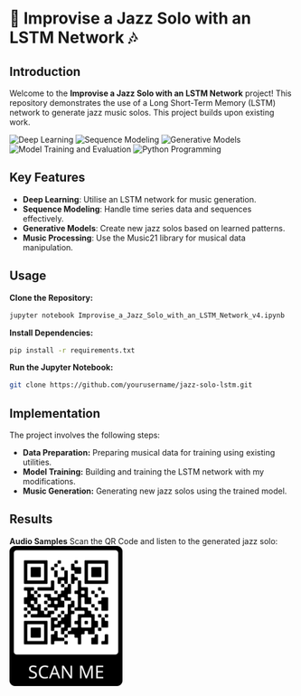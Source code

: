 # 🎷 Improvise a Jazz Solo with an LSTM Network 🎶

## Introduction
Welcome to the **Improvise a Jazz Solo with an LSTM Network** project! This repository demonstrates the use of a Long Short-Term Memory (LSTM) network to generate jazz music solos. This project builds upon existing work.

![Deep Learning](https://img.shields.io/badge/Skill-Deep%20Learning-yellow)
![Sequence Modeling](https://img.shields.io/badge/Skill-Sequence%20Modeling-blueviolet)
![Generative Models](https://img.shields.io/badge/Skill-Generative%20Models-green)
![Model Training and Evaluation](https://img.shields.io/badge/Skill-Model%20Training%20and%20Evaluation-orange)
![Python Programming](https://img.shields.io/badge/Skill-Python%20Programming-brightgreen)

## Key Features
- **Deep Learning**: Utilise an LSTM network for music generation.
- **Sequence Modeling**: Handle time series data and sequences effectively.
- **Generative Models**: Create new jazz solos based on learned patterns.
- **Music Processing**: Use the Music21 library for musical data manipulation.
## Usage
**Clone the Repository:**
```bash
jupyter notebook Improvise_a_Jazz_Solo_with_an_LSTM_Network_v4.ipynb
```
**Install Dependencies:**
```bash
pip install -r requirements.txt
```
**Run the Jupyter Notebook:**
```bash
git clone https://github.com/yourusername/jazz-solo-lstm.git
```
## Implementation
The project involves the following steps:

- **Data Preparation:** Preparing musical data for training using existing utilities.
- **Model Training:** Building and training the LSTM network with my modifications.
- **Music Generation:** Generating new jazz solos using the trained model.

## Results
**Audio Samples**
Scan the QR Code and listen to the generated jazz solo:
<img src="output\frame.png" style="width:200px;">
